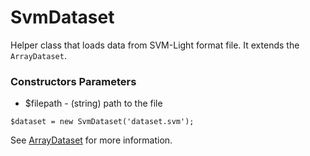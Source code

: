 # SvmDataset

Helper class that loads data from SVM-Light format file. It extends the `ArrayDataset`.

### Constructors Parameters

* $filepath - (string) path to the file

```
$dataset = new SvmDataset('dataset.svm');
```

See [ArrayDataset](array-dataset.md) for more information.
